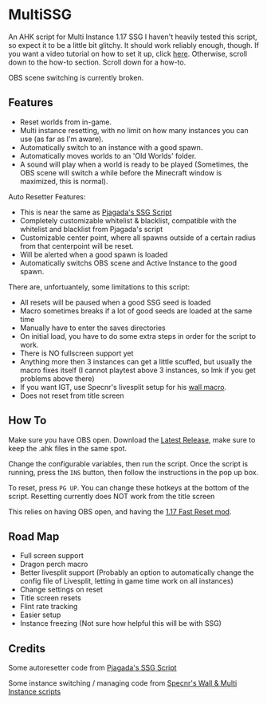 # MultiSSG
An AHK script for Multi Instance 1.17 SSG
I haven't heavily tested this script, so expect it to be a little bit glitchy. It should work reliably enough, though.
If you want a video tutorial on how to set it up, click [here](https://youtu.be/xj_uRs_kyhc). Otherwise, scroll down to the how-to section.
Scroll down for a how-to.

OBS scene switching is currently broken.

## Features
- Reset worlds from in-game.
- Multi instance resetting, with no limit on how many instances you can use (as far as I'm aware).
- Automatically switch to an instance with a good spawn.
- Automatically moves worlds to an 'Old Worlds' folder.
- A sound will play when a world is ready to be played (Sometimes, the OBS scene will switch a while before the Minecraft window is maximized, this is normal).

Auto Resetter Features:
- This is near the same as [Pjagada's SSG Script](https://github.com/pjagada/minecraftahk)
- Completely customizable whitelist & blacklist, compatible with the whitelist and blacklist from Pjagada's script
- Customizable center point, where all spawns outside of a certain radius from that centerpoint will be reset.
- Will be alerted when a good spawn is loaded
- Automatically switchs OBS scene and Active Instance to the good spawn.

There are, unfortuantely, some limitations to this script:
- All resets will be paused when a good SSG seed is loaded
- Macro sometimes breaks if a lot of good seeds are loaded at the same time
- Manually have to enter the saves directories
- On initial load, you have to do some extra steps in order for the script to work.
- There is NO fullscreen support yet
- Anything more then 3 instances can get a little scuffed, but usually the macro fixes itself (I cannot playtest above 3 instances, so lmk if you get problems above there)
- If you want IGT, use Specnr's livesplit setup for his [wall macro](https://github.com/Specnr/MultiResetWall).
- Does not reset from title screen

## How To
Make sure you have OBS open.
Download the [Latest Release](https://github.com/actwashere/MultiSSG/releases/latest), make sure to keep the .ahk files in the same spot.

Change the configurable variables, then run the script.
Once the script is running, press the `INS` button, then follow the instructions in the pop up box.

To reset, press `PG UP`. You can change these hotkeys at the bottom of the script.
Resetting currently does NOT work from the title screen

This relies on having OBS open, and having the [1.17 Fast Reset mod](https://github.com/jan-leila/FastReset/releases/tag/1.17.1-1.0.0).

## Road Map
- Full screen support
- Dragon perch macro
- Better livesplit support (Probably an option to automatically change the config file of Livesplit, letting in game time work on all instances)
- Change settings on reset
- Title screen resets
- Flint rate tracking
- Easier setup
- Instance freezing (Not sure how helpful this will be with SSG)

## Credits
Some autoresetter code from [Pjagada's SSG Script](https://github.com/pjagada/minecraftahk)

Some instance switching / managing code from [Specnr's Wall & Multi Instance scripts](https://github.com/Specnr)
